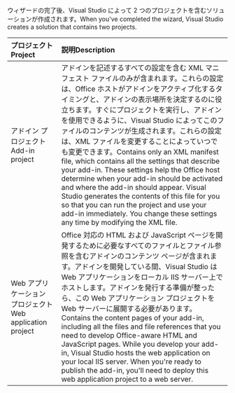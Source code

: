 <span data-ttu-id="68e39-101">ウィザードの完了後、Visual Studio によって 2 つのプロジェクトを含むソリューションが作成されます。</span><span class="sxs-lookup"><span data-stu-id="68e39-101">When you've completed the wizard, Visual Studio creates a solution that contains two projects.</span></span>

|<span data-ttu-id="68e39-102">**プロジェクト**</span><span class="sxs-lookup"><span data-stu-id="68e39-102">**Project**</span></span>|<span data-ttu-id="68e39-103">**説明**</span><span class="sxs-lookup"><span data-stu-id="68e39-103">**Description**</span></span>|
|:-----|:-----|
|<span data-ttu-id="68e39-104">アドイン プロジェクト</span><span class="sxs-lookup"><span data-stu-id="68e39-104">Add-in project</span></span>|<span data-ttu-id="68e39-p101">アドインを記述するすべての設定を含む XML マニフェスト ファイルのみが含まれます。これらの設定は、Office ホストがアドインをアクティブ化するタイミングと、アドインの表示場所を決定するのに役立ちます。すぐにプロジェクトを実行し、アドインを使用できるように、Visual Studio によってこのファイルのコンテンツが生成されます。これらの設定は、XML ファイルを変更することによっていつでも変更できます。</span><span class="sxs-lookup"><span data-stu-id="68e39-p101">Contains only an XML manifest file, which contains all the settings that describe your add-in. These settings help the Office host determine when your add-in should be activated and where the add-in should appear. Visual Studio generates the contents of this file for you so that you can run the project and use your add-in immediately. You change these settings any time by modifying the XML file.</span></span>|
|<span data-ttu-id="68e39-109">Web アプリケーション プロジェクト</span><span class="sxs-lookup"><span data-stu-id="68e39-109">Web application project</span></span>|<span data-ttu-id="68e39-p102">Office 対応の HTML および JavaScript ページを開発するために必要なすべてのファイルとファイル参照を含むアドインのコンテンツ ページが含まれます。アドインを開発している間、Visual Studio は Web アプリケーションをローカル IIS サーバー上でホストします。アドインを発行する準備が整ったら、この Web アプリケーション プロジェクトを Web サーバーに展開する必要があります。</span><span class="sxs-lookup"><span data-stu-id="68e39-p102">Contains the content pages of your add-in, including all the files and file references that you need to develop Office-aware HTML and JavaScript pages. While you develop your add-in, Visual Studio hosts the web application on your local IIS server. When you're ready to publish the add-in, you'll need to deploy this web application project to a web server.</span></span>|
